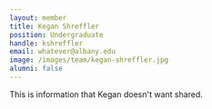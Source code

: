 ```yaml
---
layout: member
title: Kegan Shreffler
position: Undergraduate
handle: kshreffler
email: whatever@albany.edu
image: /images/team/kegan-shreffler.jpg
alumni: false
---
```

This is information that Kegan doesn't want shared. 
